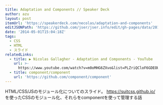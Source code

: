 ```yaml
---
title: Adaptation and Components // Speaker Deck
author: azu
layout: post
itemUrl: 'https://speakerdeck.com/necolas/adaptation-and-components'
editJSONPath: 'https://github.com/jser/jser.info/edit/gh-pages/data/2014/05/index.json'
date: '2014-05-01T15:04:18Z'
tags:
  - CSS
  - HTML
  - スライド
relatedLinks:
  - title: ▶ Nicolas Gallagher - Adaptation and Components - YouTube
    url: >-
      https://www.youtube.com/watch?v=m0oMHG6ZXvo&list=PLZriQCloF6GDEOUPK7tlaWAtJhPW21ZDF
  - title: component/component
    url: 'https://github.com/component/component'
---
```

HTML/CSS/JSのモジュール化についてのスライド。
https://suitcss.github.io/ を使ったCSSのモジュール化、それらをcomponentを使って管理する話
